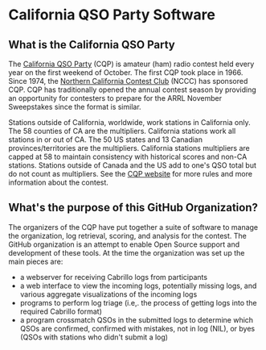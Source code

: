 # California QSO Party Software
## What is the California QSO Party
The [California QSO Party](https://cqp.org) (CQP) is amateur (ham) radio contest held every year on the first weekend of October.  The first CQP took place in 1966. Since 1974, the [Northern California Contest Club](https://nccc.cc/) (NCCC) has sponsored CQP.  CQP has traditionally opened the annual contest season by providing an opportunity for contesters to prepare for the ARRL November Sweepstakes since the format is similar.

Stations outside of California, worldwide, work stations in California only. The 58 counties of CA are the multipliers. California stations work all stations in or out of CA. The 50 US states and 13 Canadian provinces/territories are the multipliers. California stations multipliers are capped at 58 to maintain consistency with historical scores and non-CA stations.  Stations outside of Canada and the US add to one's QSO total but do not count as multipliers. See the [CQP website](https://cqp.org/) for more rules and more information about the contest.

## What's the purpose of this GitHub Organization?
The organizers of the CQP have put together a suite of software to manage the organization, log retrieval, scoring, and analysis for the contest. The GitHub organization is an attempt to enable Open Source support and development of these tools. At the time the organization was set up the main pieces are:
* a webserver for receiving Cabrillo logs from participants
* a web interface to view the incoming logs, potentially missing logs, and various aggregate visualizations of the incoming logs
* programs to perform log triage (i.e,. the process of getting logs into the required Cabrillo format)
* a program crossmatch QSOs in the submitted logs to determine which QSOs are confirmed, confirmed with mistakes, not in log (NIL), or byes (QSOs with stations who didn't submit a log)
